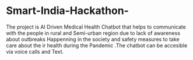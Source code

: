# Smart-India-Hackathon-
The project is AI Driven Medical Health Chatbot that helps to communicate with the people in rural and Semi-urban  region due to lack of awareness about outbreaks Happenning in the society and safety measures to take care about the ir health during the Pandemic .The chatbot can be accesible via voice calls and Text.

